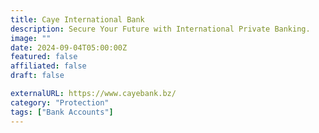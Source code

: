 ```yaml
---
title: Caye International Bank
description: Secure Your Future with International Private Banking.
image: ""
date: 2024-09-04T05:00:00Z
featured: false
affiliated: false
draft: false

externalURL: https://www.cayebank.bz/
category: "Protection"
tags: ["Bank Accounts"]
---
```


